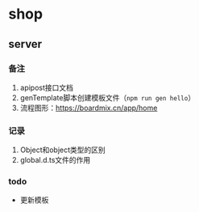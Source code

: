 # shop

## server

### 备注
1. apipost接口文档
2. genTemplate脚本创建模板文件（`npm run gen hello`）
3. 流程图形：https://boardmix.cn/app/home

### 记录
1. Object和object类型的区别
2. global.d.ts文件的作用

### todo
- 更新模板